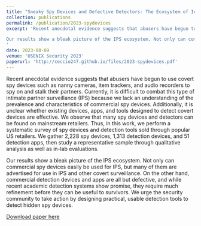 ```yaml
---
title: "Sneaky Spy Devices and Defective Detectors: The Ecosystem of Intimate Partner Surveillance with Covert Devices"
collection: publications
permalink: /publication/2023-spydevices
excerpt: 'Recent anecdotal evidence suggests that abusers have begun to use covert spy devices such as nanny cameras, item trackers, and audio recorders to spy on and stalk their partners. Currently, it is difficult to combat this type of intimate partner surveillance (IPS) because we lack an understanding of the prevalence and characteristics of commercial spy devices. Additionally, it is unclear whether existing devices, apps, and tools designed to detect covert devices are effective. We observe that many spy devices and detectors can be found on mainstream retailers. Thus, in this work, we perform a systematic survey of spy devices and detection tools sold through popular US retailers. We gather 2,228 spy devices, 1,313 detection devices, and 51 detection apps, then study a representative sample through qualitative analysis as well as in-lab evaluations.

Our results show a bleak picture of the IPS ecosystem. Not only can commercial spy devices easily be used for IPS, but many of them are advertised for use in IPS and other covert surveillance. On the other hand, commercial detection devices and apps are all but defective, and while recent academic detection systems show promise, they require much refinement before they can be useful to survivors. We urge the security community to take action by designing practical, usable detection tools to detect hidden spy devices.
'
date: 2023-08-09
venue: 'USENIX Security 2023'
paperurl: 'http://ceccio247.github.io/files/2023-spydevices.pdf'
---
```

Recent anecdotal evidence suggests that abusers have begun to use covert spy devices such as nanny cameras, item trackers, and audio recorders to spy on and stalk their partners. Currently, it is difficult to combat this type of intimate partner surveillance (IPS) because we lack an understanding of the prevalence and characteristics of commercial spy devices. Additionally, it is unclear whether existing devices, apps, and tools designed to detect covert devices are effective. We observe that many spy devices and detectors can be found on mainstream retailers. Thus, in this work, we perform a systematic survey of spy devices and detection tools sold through popular US retailers. We gather 2,228 spy devices, 1,313 detection devices, and 51 detection apps, then study a representative sample through qualitative analysis as well as in-lab evaluations.

Our results show a bleak picture of the IPS ecosystem. Not only can commercial spy devices easily be used for IPS, but many of them are advertised for use in IPS and other covert surveillance. On the other hand, commercial detection devices and apps are all but defective, and while recent academic detection systems show promise, they require much refinement before they can be useful to survivors. We urge the security community to take action by designing practical, usable detection tools to detect hidden spy devices.

[Download paper here](http://ceccio247.github.io/files/2023-spydevices.pdf)
